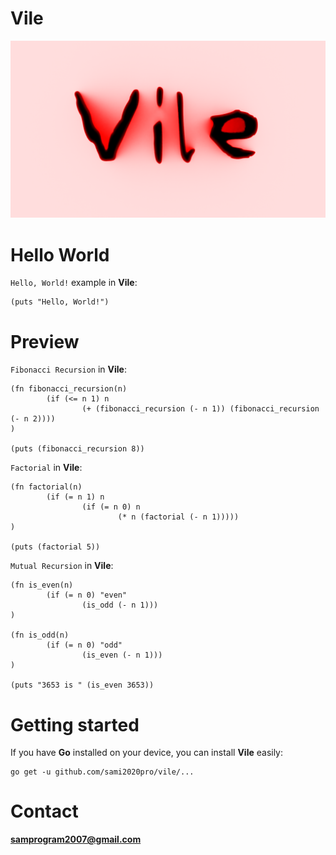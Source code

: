 # Vile

<a href="https://github.com/sami2020pro/vile/blob/main/data/vile.png">
    <img
        src="data/vile.png"
        raw=true
        alt="Vile lisp dialect"
        style="margin-right: 10px;"
    />
</a>

# Hello World
`Hello, World!` example in **Vile**:

```
(puts "Hello, World!")
```

# Preview
`Fibonacci Recursion` in **Vile**:

```
(fn fibonacci_recursion(n)
        (if (<= n 1) n
                (+ (fibonacci_recursion (- n 1)) (fibonacci_recursion (- n 2))))
)

(puts (fibonacci_recursion 8))
```

`Factorial` in **Vile**:

```
(fn factorial(n)
        (if (= n 1) n
                (if (= n 0) n
                        (* n (factorial (- n 1)))))
)

(puts (factorial 5))
```

`Mutual Recursion` in **Vile**:

```
(fn is_even(n)
        (if (= n 0) "even"
                (is_odd (- n 1)))
)

(fn is_odd(n)
        (if (= n 0) "odd"
                (is_even (- n 1)))
)

(puts "3653 is " (is_even 3653))
```

# Getting started
If you have **Go** installed on your device, you can install **Vile** easily:

```
go get -u github.com/sami2020pro/vile/...
```

# Contact
<b>samprogram2007@gmail.com</b>
